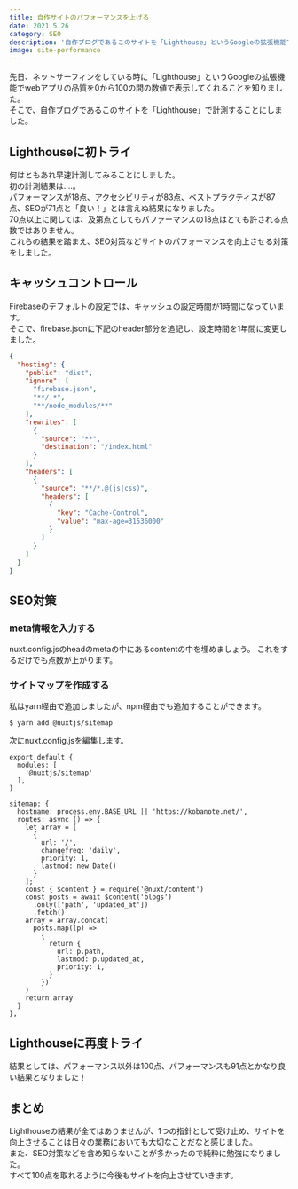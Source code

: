```yaml
---
title: 自作サイトのパフォーマンスを上げる
date: 2021.5.26
category: SEO
description: '自作ブログであるこのサイトを「Lighthouse」というGoogleの拡張機能で計測しました。'
image: site-performance
---
```


先日、ネットサーフィンをしている時に「Lighthouse」というGoogleの拡張機能でwebアプリの品質を0から100の間の数値で表示してくれることを知りました。  
そこで、自作ブログであるこのサイトを「Lighthouse」で計測することにしました。

## Lighthouseに初トライ
何はともあれ早速計測してみることにしました。  
初の計測結果は....。  
パフォーマンスが18点、アクセシビリティが83点、ベストプラクティスが87点、SEOが71点と「良い！」とは言えぬ結果になりました。  
70点以上に関しては、及第点としてもパファーマンスの18点はとても許される点数ではありません。  
これらの結果を踏まえ、SEO対策などサイトのパフォーマンスを向上させる対策をしました。

## キャッシュコントロール
Firebaseのデフォルトの設定では、キャッシュの設定時間が1時間になっています。  
そこで、firebase.jsonに下記のheader部分を追記し、設定時間を1年間に変更しました。

```json
{
  "hosting": {
    "public": "dist",
    "ignore": [
      "firebase.json",
      "**/.*",
      "**/node_modules/**"
    ],
    "rewrites": [
      {
        "source": "**",
        "destination": "/index.html"
      }
    ],
    "headers": [
      {
        "source": "**/*.@(js|css)",
        "headers": [
          {
            "key": "Cache-Control",
            "value": "max-age=31536000"
          }
        ]
      }
    ]
  }
}
```

## SEO対策
### meta情報を入力する
nuxt.config.jsのheadのmetaの中にあるcontentの中を埋めましょう。
これをするだけでも点数が上がります。

### サイトマップを作成する
私はyarn経由で追加しましたが、npm経由でも追加することができます。
```
$ yarn add @nuxtjs/sitemap
```

次にnuxt.config.jsを編集します。  
```
export default {
  modules: [
    '@nuxtjs/sitemap'
  ],
}
```

```
sitemap: {
  hostname: process.env.BASE_URL || 'https://kobanote.net/',
  routes: async () => {
    let array = [
      {
        url: '/',
        changefreq: 'daily',
        priority: 1,
        lastmod: new Date()
      }
    ];
    const { $content } = require('@nuxt/content')
    const posts = await $content('blogs')
      .only(['path', 'updated_at'])
      .fetch()
    array = array.concat(
      posts.map((p) => 
        { 
          return {
            url: p.path, 
            lastmod: p.updated_at,
            priority: 1,
          }
        })
    )
    return array
  }
},
```

## Lighthouseに再度トライ
結果としては、パフォーマンス以外は100点、パフォーマンスも91点とかなり良い結果となりました！

## まとめ
Lighthouseの結果が全てはありませんが、1つの指針として受け止め、サイトを向上させることは日々の業務においても大切なことだなと感じました。  
また、SEO対策などを含め知らないことが多かったので純粋に勉強になりました。  
すべて100点を取れるように今後もサイトを向上させていきます。